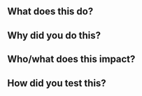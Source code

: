 <!---
❌❌❌
WARNING!!!
Make sure the base repository is `rootstrap/react-native-template` BEFORE creating the Pull Request.
❌❌❌
-->




## What does this do?

<!---
_Describe what your changes **do**; did you add a $COOL_FEATURE? Write about it here._
-->

## Why did you do this?

<!---
_**Why** did you make these changes? This is your opportunity to provide the rationale that drove the design of your solution._
-->

## Who/what does this impact?

<!---
_Does your code affect something downstream? Are there side effects people should know about? Tag any developers that should be kept abreast of this change._
-->

## How did you test this?

<!---
_How did you test your change? Document it here._
-->
